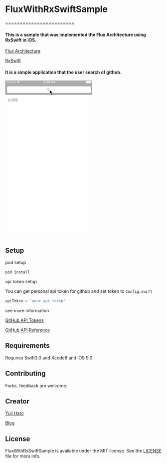 # FluxWithRxSwiftSample

========================

#### This is a sample that was implemented the Flux Architecture using RxSwift in iOS.

[Flux Architecture](https://facebook.github.io/flux/)

[RxSwift](https://github.com/ReactiveX/RxSwift)


#### It is a simple application that the user search of github.

![sample](Screenshots/screenshots.gif)

## Setup
pod setup
```
pod install
```

api token setup

You can get personal api token for github and set token to `Config.swift`
```swift
apiToken = "your api token"
```

see more information

[GitHub API Tokens](https://github.com/blog/1509-personal-api-tokens)

[GitHub API Reference](https://developer.github.com/v3/)



## Requirements
Requires Swift3.0 and Xcode8 and iOS 9.0.  



## Contributing
Forks, feedback are welcome.



## Creator
[Yuji Hato](https://github.com/dekatotoro)

[Blog](http://buzzmemo.blogspot.jp/)



## License
FluxWithRxSwiftSample is available under the MIT license. See the [LICENSE](./LICENSE) file for more info.
